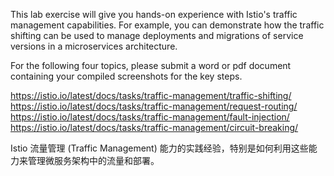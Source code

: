 This lab exercise will give you hands-on experience with Istio's traffic management capabilities. For example, you can demonstrate how the traffic shifting can be used to manage deployments and migrations of service versions in a microservices architecture.

For the following four topics, please submit a word or pdf document containing your compiled screenshots for the key steps.  

https://istio.io/latest/docs/tasks/traffic-management/traffic-shifting/
https://istio.io/latest/docs/tasks/traffic-management/request-routing/
https://istio.io/latest/docs/tasks/traffic-management/fault-injection/
https://istio.io/latest/docs/tasks/traffic-management/circuit-breaking/


Istio 流量管理 (Traffic Management) 能力的实践经验，特别是如何利用这些能力来管理微服务架构中的流量和部署。





